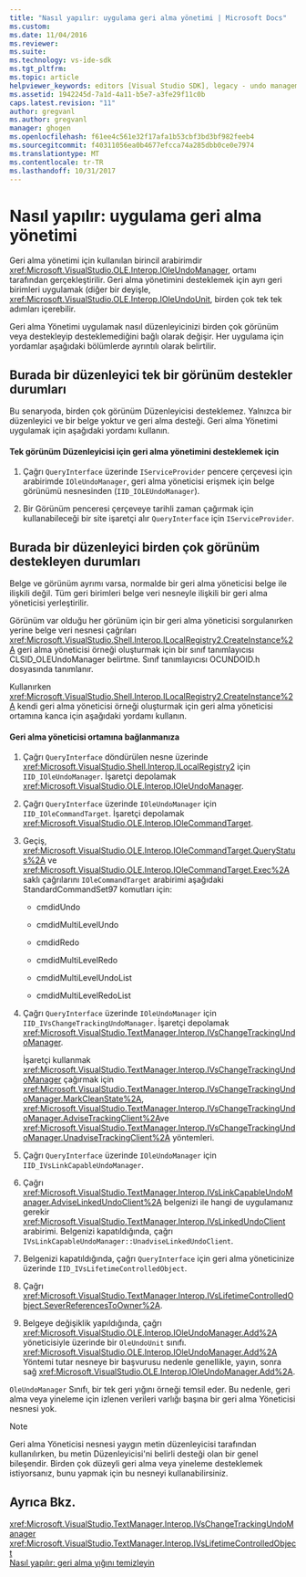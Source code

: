 ```yaml
---
title: "Nasıl yapılır: uygulama geri alma yönetimi | Microsoft Docs"
ms.custom: 
ms.date: 11/04/2016
ms.reviewer: 
ms.suite: 
ms.technology: vs-ide-sdk
ms.tgt_pltfrm: 
ms.topic: article
helpviewer_keywords: editors [Visual Studio SDK], legacy - undo management
ms.assetid: 1942245d-7a1d-4a11-b5e7-a3fe29f11c0b
caps.latest.revision: "11"
author: gregvanl
ms.author: gregvanl
manager: ghogen
ms.openlocfilehash: f61ee4c561e32f17afa1b53cbf3bd3bf982feeb4
ms.sourcegitcommit: f40311056ea0b4677efcca74a285dbb0ce0e7974
ms.translationtype: MT
ms.contentlocale: tr-TR
ms.lasthandoff: 10/31/2017
---
```

# <a name="how-to-implement-undo-management"></a>Nasıl yapılır: uygulama geri alma yönetimi
Geri alma yönetimi için kullanılan birincil arabirimdir <xref:Microsoft.VisualStudio.OLE.Interop.IOleUndoManager>, ortamı tarafından gerçekleştirilir. Geri alma yönetimini desteklemek için ayrı geri birimleri uygulamak (diğer bir deyişle, <xref:Microsoft.VisualStudio.OLE.Interop.IOleUndoUnit>, birden çok tek tek adımları içerebilir.  
  
 Geri alma Yönetimi uygulamak nasıl düzenleyicinizi birden çok görünüm veya destekleyip desteklemediğini bağlı olarak değişir. Her uygulama için yordamlar aşağıdaki bölümlerde ayrıntılı olarak belirtilir.  
  
## <a name="cases-where-an-editor-supports-a-single-view"></a>Burada bir düzenleyici tek bir görünüm destekler durumları  
 Bu senaryoda, birden çok görünüm Düzenleyicisi desteklemez. Yalnızca bir düzenleyici ve bir belge yoktur ve geri alma desteği. Geri alma Yönetimi uygulamak için aşağıdaki yordamı kullanın.  
  
#### <a name="to-support-undo-management-for-a-single-view-editor"></a>Tek görünüm Düzenleyicisi için geri alma yönetimini desteklemek için  
  
1.  Çağrı `QueryInterface` üzerinde `IServiceProvider` pencere çerçevesi için arabirimde `IOleUndoManager`, geri alma yöneticisi erişmek için belge görünümü nesnesinden (`IID_IOLEUndoManager`).  
  
2.  Bir Görünüm penceresi çerçeveye tarihli zaman çağırmak için kullanabileceği bir site işaretçi alır `QueryInterface` için `IServiceProvider`.  
  
## <a name="cases-where-an-editor-supports-multiple-views"></a>Burada bir düzenleyici birden çok görünüm destekleyen durumları  
 Belge ve görünüm ayrımı varsa, normalde bir geri alma yöneticisi belge ile ilişkili değil. Tüm geri birimleri belge veri nesneyle ilişkili bir geri alma yöneticisi yerleştirilir.  
  
 Görünüm var olduğu her görünüm için bir geri alma yöneticisi sorgulanırken yerine belge veri nesnesi çağrıları <xref:Microsoft.VisualStudio.Shell.Interop.ILocalRegistry2.CreateInstance%2A> geri alma yöneticisi örneği oluşturmak için bir sınıf tanımlayıcısı CLSID_OLEUndoManager belirtme. Sınıf tanımlayıcısı OCUNDOID.h dosyasında tanımlanır.  
  
 Kullanırken <xref:Microsoft.VisualStudio.Shell.Interop.ILocalRegistry2.CreateInstance%2A> kendi geri alma yöneticisi örneği oluşturmak için geri alma yöneticisi ortamına kanca için aşağıdaki yordamı kullanın.  
  
#### <a name="to-hook-your-undo-manager-into-the-environment"></a>Geri alma yöneticisi ortamına bağlanmanıza  
  
1.  Çağrı `QueryInterface` döndürülen nesne üzerinde <xref:Microsoft.VisualStudio.Shell.Interop.ILocalRegistry2> için `IID_IOleUndoManager`. İşaretçi depolamak <xref:Microsoft.VisualStudio.OLE.Interop.IOleUndoManager>.  
  
2.  Çağrı `QueryInterface` üzerinde `IOleUndoManager` için `IID_IOleCommandTarget`. İşaretçi depolamak <xref:Microsoft.VisualStudio.OLE.Interop.IOleCommandTarget>.  
  
3.  Geçiş, <xref:Microsoft.VisualStudio.OLE.Interop.IOleCommandTarget.QueryStatus%2A> ve <xref:Microsoft.VisualStudio.OLE.Interop.IOleCommandTarget.Exec%2A> saklı çağrılarını `IOleCommandTarget` arabirimi aşağıdaki StandardCommandSet97 komutları için:  
  
    -   cmdidUndo  
  
    -   cmdidMultiLevelUndo  
  
    -   cmdidRedo  
  
    -   cmdidMultiLevelRedo  
  
    -   cmdidMultiLevelUndoList  
  
    -   cmdidMultiLevelRedoList  
  
4.  Çağrı `QueryInterface` üzerinde `IOleUndoManager` için `IID_IVsChangeTrackingUndoManager`. İşaretçi depolamak <xref:Microsoft.VisualStudio.TextManager.Interop.IVsChangeTrackingUndoManager>.  
  
     İşaretçi kullanmak <xref:Microsoft.VisualStudio.TextManager.Interop.IVsChangeTrackingUndoManager> çağırmak için <xref:Microsoft.VisualStudio.TextManager.Interop.IVsChangeTrackingUndoManager.MarkCleanState%2A>, <xref:Microsoft.VisualStudio.TextManager.Interop.IVsChangeTrackingUndoManager.AdviseTrackingClient%2A>ve <xref:Microsoft.VisualStudio.TextManager.Interop.IVsChangeTrackingUndoManager.UnadviseTrackingClient%2A> yöntemleri.  
  
5.  Çağrı `QueryInterface` üzerinde `IOleUndoManager` için `IID_IVsLinkCapableUndoManager`.  
  
6.  Çağrı <xref:Microsoft.VisualStudio.TextManager.Interop.IVsLinkCapableUndoManager.AdviseLinkedUndoClient%2A> belgenizi ile hangi de uygulamanız gerekir <xref:Microsoft.VisualStudio.TextManager.Interop.IVsLinkedUndoClient> arabirimi. Belgenizi kapatıldığında, çağrı `IVsLinkCapableUndoManager::UnadviseLinkedUndoClient`.  
  
7.  Belgenizi kapatıldığında, çağrı `QueryInterface` için geri alma yöneticinize üzerinde `IID_IVsLifetimeControlledObject`.  
  
8.  Çağrı <xref:Microsoft.VisualStudio.TextManager.Interop.IVsLifetimeControlledObject.SeverReferencesToOwner%2A>.  
  
9. Belgeye değişiklik yapıldığında, çağrı <xref:Microsoft.VisualStudio.OLE.Interop.IOleUndoManager.Add%2A> yöneticisiyle üzerinde bir `OleUndoUnit` sınıfı. <xref:Microsoft.VisualStudio.OLE.Interop.IOleUndoManager.Add%2A> Yöntemi tutar nesneye bir başvurusu nedenle genellikle, yayın, sonra sağ <xref:Microsoft.VisualStudio.OLE.Interop.IOleUndoManager.Add%2A>.  
  
 `OleUndoManager` Sınıfı, bir tek geri yığını örneği temsil eder. Bu nedenle, geri alma veya yineleme için izlenen verileri varlığı başına bir geri alma Yöneticisi nesnesi yok.  
  
> [!NOTE]
>  Geri alma Yöneticisi nesnesi yaygın metin düzenleyicisi tarafından kullanılırken, bu metin Düzenleyicisi'ni belirli desteği olan bir genel bileşendir. Birden çok düzeyli geri alma veya yineleme desteklemek istiyorsanız, bunu yapmak için bu nesneyi kullanabilirsiniz.  
  
## <a name="see-also"></a>Ayrıca Bkz.  
 <xref:Microsoft.VisualStudio.TextManager.Interop.IVsChangeTrackingUndoManager>   
 <xref:Microsoft.VisualStudio.TextManager.Interop.IVsLifetimeControlledObject>   
 [Nasıl yapılır: geri alma yığını temizleyin](../extensibility/how-to-clear-the-undo-stack.md)